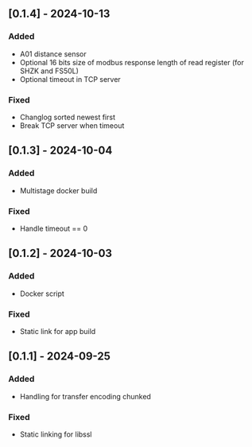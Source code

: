 ## [0.1.4] - 2024-10-13
### Added
- A01 distance sensor
- Optional 16 bits size of modbus response length of read register (for SHZK and FS50L)
- Optional timeout in TCP server

### Fixed
- Changlog sorted newest first
- Break TCP server when timeout

## [0.1.3] - 2024-10-04
### Added
- Multistage docker build

### Fixed
- Handle timeout == 0

## [0.1.2] - 2024-10-03
### Added
- Docker script

### Fixed
- Static link for app build

## [0.1.1] - 2024-09-25
### Added
- Handling for transfer encoding chunked

### Fixed
- Static linking for libssl

